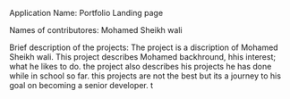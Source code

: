 Application Name: 
Portfolio Landing page

Names of contributores: 
Mohamed Sheikh wali

Brief description of the projects: 
The project is a discription of Mohamed Sheikh wali. This project describes Mohamed backhround, hhis interest; what he likes to do. the project also describes his projects he has done while in school so far. this projects are not the best but its a journey to his goal on becoming a senior developer. t
